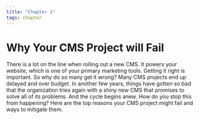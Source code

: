 ```yaml
---
title: "Chapter 1"
tags: chapter
---
```


# Why Your CMS Project will Fail

There is a lot on the line when rolling out a new CMS. It powers your website, which is one of your primary marketing tools. Getting it right is important. So why do so many get it wrong? Many CMS projects end up delayed and over budget. In another few years, things have gotten so bad that the organization tries again with a shiny new CMS that promises to solve all of its problems. And the cycle begins anew.
How do you stop this from happening? Here are the top reasons your CMS project might fail and ways to mitigate them.